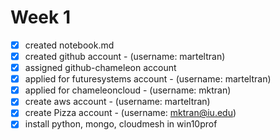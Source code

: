 # Week 1

- [x] created notebook.md
- [x] created github account - (username: marteltran)
- [x] assigned github-chameleon account
- [x] applied for futuresystems account - (username: marteltran)
- [x] applied for chameleoncloud - (username: mktran)
- [x] create aws account - (username: marteltran)
- [x] create Pizza account - (username: mktran@iu.edu)
- [x] install python, mongo, cloudmesh in win10prof
